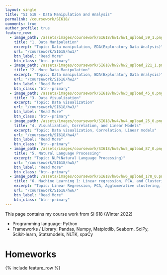 ```yaml
---
layout: single
title: "SI 618 - Data Manipulation and Analysis"
permalink: /coursework/SI618/
comments: true
author_profile: true
feature_row:
  - image_path: /assets/images/coursework/SI618/hw1/hw1_upload_59_1.png
    title: "1. Data Manipulation"
    excerpt: "Topic: Data manipulation, EDA(Exploratory Data Analysis)"
    url: "/coursework/SI618/hw1/"
    btn_label: "Read More"
    btn_class: "btn--primary"	
  - image_path: /assets/images/coursework/SI618/hw2/hw2_upload_221_1.png
    title: "2. More Data Manipulation"
    excerpt: "Topic: Data manipulation, EDA(Exploratory Data Analysis)"
    url: "/coursework/SI618/hw2/"
    btn_label: "Read More"
    btn_class: "btn--primary"
  - image_path: /assets/images/coursework/SI618/hw3/hw3_upload_45_0.png
    title: "3. Data Visualization"
    excerpt: "Topic: Data visualization"
    url: "/coursework/SI618/hw3/"
    btn_label: "Read More"
    btn_class: "btn--primary"
  - image_path: /assets/images/coursework/SI618/hw4/hw4_upload_25_0.png
    title: "4. Visualization, Correlation, and Linear Models"
    excerpt: "Topic: Data visualization, Correlation, Linear models"
    url: "/coursework/SI618/hw4/"
    btn_label: "Read More"
    btn_class: "btn--primary"
  - image_path: /assets/images/coursework/SI618/hw5/hw5_upload_87_0.png
    title: "5. Natural Language Processing"
    excerpt: "Topic: NLP(Natural Language Processing)"
    url: "/coursework/SI618/hw5/"
    btn_label: "Read More"
    btn_class: "btn--primary"
  - image_path: /assets/images/coursework/SI618/hw6/hw6_upload_178_0.png
    title: "6. Machine Learning 1: Linear regression, PCA, and Clustering"
    excerpt: "Topic: Linear Regression, PCA, Agglomerative clustering, K-means clustering, t-SNE"
    url: "/coursework/SI618/hw6/"
    btn_label: "Read More"
    btn_class: "btn--primary"
---
```


This page contains my course work from SI 618 (Winter 2022)

- Programming language: Python
- Frameworks / Library: Pandas, Numpy, Matplotlib, Seaborn, SciPy, Scikit-learn, Statsmodels,  NLTK, spaCy

# Homeworks

 {% include feature_row %}